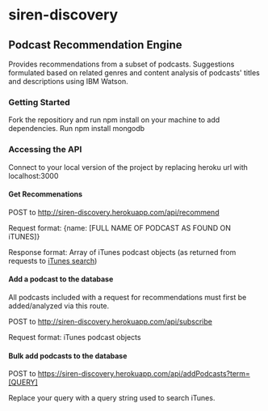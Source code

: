 # siren-discovery
## Podcast Recommendation Engine
Provides recommendations from a subset of podcasts. Suggestions formulated based on related genres and 
content analysis of podcasts' titles and descriptions using IBM Watson.  



### Getting Started

Fork the repositiory and run npm install on your machine to add dependencies.
Run npm install mongodb



### Accessing the API

Connect to your local version of the project by replacing heroku url with localhost:3000



#### Get Recommenations

POST to http://siren-discovery.herokuapp.com/api/recommend

Request format: {name: [FULL NAME OF PODCAST AS FOUND ON iTUNES]}

Response format: Array of iTunes podcast objects (as returned from requests to [iTunes search](https://itunes.apple.com/search))



#### Add a podcast to the database

All podcasts included with a request for recommendations must first be added/analyzed via this route.

POST to http://siren-discovery.herokuapp.com/api/subscribe

Request format: iTunes podcast objects 



#### Bulk add podcasts to the database

POST to https://siren-discovery.herokuapp.com/api/addPodcasts?term=[QUERY]

Replace your query with a query string used to search iTunes.



